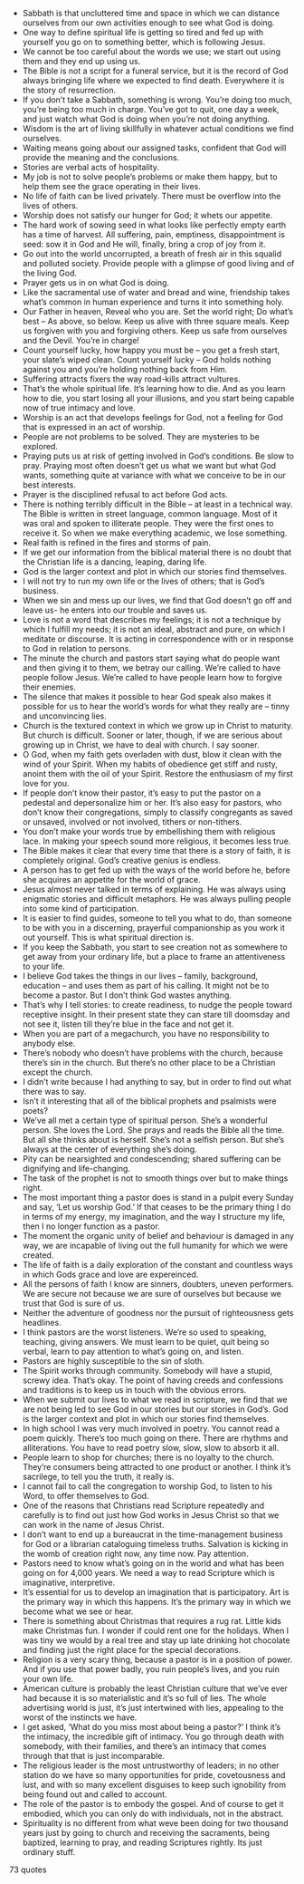  - Sabbath is that uncluttered time and space in which we can distance ourselves from our own activities enough to see what God is doing.
 - One way to define spiritual life is getting so tired and fed up with yourself you go on to something better, which is following Jesus.
 - We cannot be too careful about the words we use; we start out using them and they end up using us.
 - The Bible is not a script for a funeral service, but it is the record of God always bringing life where we expected to find death. Everywhere it is the story of resurrection.
 - If you don’t take a Sabbath, something is wrong. You’re doing too much, you’re being too much in charge. You’ve got to quit, one day a week, and just watch what God is doing when you’re not doing anything.
 - Wisdom is the art of living skillfully in whatever actual conditions we find ourselves.
 - Waiting means going about our assigned tasks, confident that God will provide the meaning and the conclusions.
 - Stories are verbal acts of hospitality.
 - My job is not to solve people’s problems or make them happy, but to help them see the grace operating in their lives.
 - No life of faith can be lived privately. There must be overflow into the lives of others.
 - Worship does not satisfy our hunger for God; it whets our appetite.
 - The hard work of sowing seed in what looks like perfectly empty earth has a time of harvest. All suffering, pain, emptiness, disappointment is seed: sow it in God and He will, finally, bring a crop of joy from it.
 - Go out into the world uncorrupted, a breath of fresh air in this squalid and polluted society. Provide people with a glimpse of good living and of the living God.
 - Prayer gets us in on what God is doing.
 - Like the sacramental use of water and bread and wine, friendship takes what’s common in human experience and turns it into something holy.
 - Our Father in heaven, Reveal who you are. Set the world right; Do what’s best – As above, so below. Keep us alive with three square meals. Keep us forgiven with you and forgiving others. Keep us safe from ourselves and the Devil. You’re in charge!
 - Count yourself lucky, how happy you must be – you get a fresh start, your slate’s wiped clean. Count yourself lucky – God holds nothing against you and you’re holding nothing back from Him.
 - Suffering attracts fixers the way road-kills attract vultures.
 - That’s the whole spiritual life. It’s learning how to die. And as you learn how to die, you start losing all your illusions, and you start being capable now of true intimacy and love.
 - Worship is an act that develops feelings for God, not a feeling for God that is expressed in an act of worship.
 - People are not problems to be solved. They are mysteries to be explored.
 - Praying puts us at risk of getting involved in God’s conditions. Be slow to pray. Praying most often doesn’t get us what we want but what God wants, something quite at variance with what we conceive to be in our best interests.
 - Prayer is the disciplined refusal to act before God acts.
 - There is nothing terribly difficult in the Bible – at least in a technical way. The Bible is written in street language, common language. Most of it was oral and spoken to illiterate people. They were the first ones to receive it. So when we make everything academic, we lose something.
 - Real faith is refined in the fires and storms of pain.
 - If we get our information from the biblical material there is no doubt that the Christian life is a dancing, leaping, daring life.
 - God is the larger context and plot in which our stories find themselves.
 - I will not try to run my own life or the lives of others; that is God’s business.
 - When we sin and mess up our lives, we find that God doesn’t go off and leave us- he enters into our trouble and saves us.
 - Love is not a word that describes my feelings; it is not a technique by which I fulfill my needs; it is not an ideal, abstract and pure, on which I meditate or discourse. It is acting in correspondence with or in response to God in relation to persons.
 - The minute the church and pastors start saying what do people want and then giving it to them, we betray our calling. We’re called to have people follow Jesus. We’re called to have people learn how to forgive their enemies.
 - The silence that makes it possible to hear God speak also makes it possible for us to hear the world’s words for what they really are – tinny and unconvincing lies.
 - Church is the textured context in which we grow up in Christ to maturity. But church is difficult. Sooner or later, though, if we are serious about growing up in Christ, we have to deal with church. I say sooner.
 - O God, when my faith gets overladen with dust, blow it clean with the wind of your Spirit. When my habits of obedience get stiff and rusty, anoint them with the oil of your Spirit. Restore the enthusiasm of my first love for you.
 - If people don’t know their pastor, it’s easy to put the pastor on a pedestal and depersonalize him or her. It’s also easy for pastors, who don’t know their congregations, simply to classify congregants as saved or unsaved, involved or not involved, tithers or non-tithers.
 - You don’t make your words true by embellishing them with religious lace. In making your speech sound more religious, it becomes less true.
 - The Bible makes it clear that every time that there is a story of faith, it is completely original. God’s creative genius is endless.
 - A person has to get fed up with the ways of the world before he, before she acquires an appetite for the world of grace.
 - Jesus almost never talked in terms of explaining. He was always using enigmatic stories and difficult metaphors. He was always pulling people into some kind of participation.
 - It is easier to find guides, someone to tell you what to do, than someone to be with you in a discerning, prayerful companionship as you work it out yourself. This is what spiritual direction is.
 - If you keep the Sabbath, you start to see creation not as somewhere to get away from your ordinary life, but a place to frame an attentiveness to your life.
 - I believe God takes the things in our lives – family, background, education – and uses them as part of his calling. It might not be to become a pastor. But I don’t think God wastes anything.
 - That’s why I tell stories: to create readiness, to nudge the people toward receptive insight. In their present state they can stare till doomsday and not see it, listen till they’re blue in the face and not get it.
 - When you are part of a megachurch, you have no responsibility to anybody else.
 - There’s nobody who doesn’t have problems with the church, because there’s sin in the church. But there’s no other place to be a Christian except the church.
 - I didn’t write because I had anything to say, but in order to find out what there was to say.
 - Isn’t it interesting that all of the biblical prophets and psalmists were poets?
 - We’ve all met a certain type of spiritual person. She’s a wonderful person. She loves the Lord. She prays and reads the Bible all the time. But all she thinks about is herself. She’s not a selfish person. But she’s always at the center of everything she’s doing.
 - Pity can be nearsighted and condescending; shared suffering can be dignifying and life-changing.
 - The task of the prophet is not to smooth things over but to make things right.
 - The most important thing a pastor does is stand in a pulpit every Sunday and say, ‘Let us worship God.’ If that ceases to be the primary thing I do in terms of my energy, my imagination, and the way I structure my life, then I no longer function as a pastor.
 - The moment the organic unity of belief and behaviour is damaged in any way, we are incapable of living out the full humanity for which we were created.
 - The life of faith is a daily exploration of the constant and countless ways in which Gods grace and love are expereinced.
 - All the persons of faith I know are sinners, doubters, uneven performers. We are secure not because we are sure of ourselves but because we trust that God is sure of us.
 - Neither the adventure of goodness nor the pursuit of righteousness gets headlines.
 - I think pastors are the worst listeners. We’re so used to speaking, teaching, giving answers. We must learn to be quiet, quit being so verbal, learn to pay attention to what’s going on, and listen.
 - Pastors are highly susceptible to the sin of sloth.
 - The Spirit works through community. Somebody will have a stupid, screwy idea. That’s okay. The point of having creeds and confessions and traditions is to keep us in touch with the obvious errors.
 - When we submit our lives to what we read in scripture, we find that we are not being led to see God in our stories but our stories in God’s. God is the larger context and plot in which our stories find themselves.
 - In high school I was very much involved in poetry. You cannot read a poem quickly. There’s too much going on there. There are rhythms and alliterations. You have to read poetry slow, slow, slow to absorb it all.
 - People learn to shop for churches; there is no loyalty to the church. They’re consumers being attracted to one product or another. I think it’s sacrilege, to tell you the truth, it really is.
 - I cannot fail to call the congregation to worship God, to listen to his Word, to offer themselves to God.
 - One of the reasons that Christians read Scripture repeatedly and carefully is to find out just how God works in Jesus Christ so that we can work in the name of Jesus Christ.
 - I don’t want to end up a bureaucrat in the time-management business for God or a librarian cataloguing timeless truths. Salvation is kicking in the womb of creation right now, any time now. Pay attention.
 - Pastors need to know what’s going on in the world and what has been going on for 4,000 years. We need a way to read Scripture which is imaginative, interpretive.
 - It’s essential for us to develop an imagination that is participatory. Art is the primary way in which this happens. It’s the primary way in which we become what we see or hear.
 - There is something about Christmas that requires a rug rat. Little kids make Christmas fun. I wonder if could rent one for the holidays. When I was tiny we would by a real tree and stay up late drinking hot chocolate and finding just the right place for the special decorations.
 - Religion is a very scary thing, because a pastor is in a position of power. And if you use that power badly, you ruin people’s lives, and you ruin your own life.
 - American culture is probably the least Christian culture that we’ve ever had because it is so materialistic and it’s so full of lies. The whole advertising world is just, it’s just intertwined with lies, appealing to the worst of the instincts we have.
 - I get asked, ‘What do you miss most about being a pastor?’ I think it’s the intimacy, the incredible gift of intimacy. You go through death with somebody, with their families, and there’s an intimacy that comes through that that is just incomparable.
 - The religious leader is the most untrustworthy of leaders; in no other station do we have so many opportunities for pride, covetousness and lust, and with so many excellent disguises to keep such ignobility from being found out and called to account.
 - The role of the pastor is to embody the gospel. And of course to get it embodied, which you can only do with individuals, not in the abstract.
 - Spirituality is no different from what weve been doing for two thousand years just by going to church and receiving the sacraments, being baptized, learning to pray, and reading Scriptures rightly. Its just ordinary stuff.

73 quotes